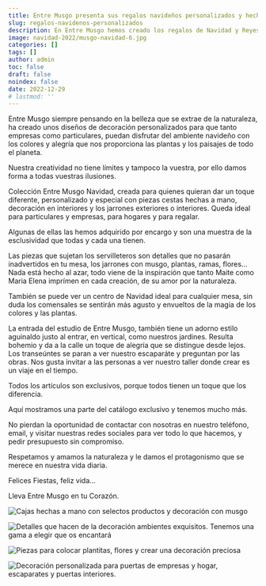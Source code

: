 ```yaml
---
title: Entre Musgo presenta sus regalos navideños personalizados y hechos a mano
slug: regalos-navidenos-personalizados
description: En Entre Musgo hemos creado los regalos de Navidad y Reyes escogidos de la naturaleza y llevados hasta tu hogar, empresa, comunidad de vecinos, barrio.
image: navidad-2022/musgo-navidad-6.jpg
categories: []
tags: []
author: admin
toc: false
draft: false
noindex: false
date: 2022-12-29
# lastmod: ''
---
```

Entre Musgo siempre pensando en la belleza que se extrae de la naturaleza,  ha creado unos diseños de decoración personalizados para que tanto empresas como particulares, puedan disfrutar del ambiente navideño con los colores y alegría que nos proporciona las plantas y los paisajes de todo el planeta. 

Nuestra creatividad no tiene límites y tampoco la vuestra, por ello damos forma a todas vuestras ilusiones.

Colección Entre Musgo Navidad,  creada para quienes quieran dar un toque diferente, personalizado y especial con piezas cestas hechas a mano, decoración en interiores y los jarrones exteriores o interiores. Queda ideal para particulares y empresas, para hogares y para regalar.

Algunas de ellas las hemos adquirido por encargo y son una muestra de la esclusividad que todas y cada una tienen. 

Las piezas que sujetan los servilleteros son detalles que no pasarán inadvertidos en tu mesa, los jarrones con musgo, plantas, ramas, flores... Nada está hecho al azar, todo viene de la inspiración que tanto Maite como Maria Elena imprímen en cada creación, de su amor por la naturaleza. 

También se puede ver un centro de Navidad ideal para cualquier mesa, sin duda los comensales se sentirán más agusto y envueltos de la magia de los colores y las plantas. 

La entrada del estudio de Entre Musgo, también tiene un adorno estilo aguinaldo justo al entrar, en vertical, como nuestros jardines. Resulta bohemio y da a la calle un toque de alegría que se distingue desde lejos. Los transeúntes se paran a ver nuestro escaparáte y preguntan por las obras. Nos gusta invitar a las personas a ver nuestro taller donde crear es un viaje en el tiempo. 

Todos los artículos son exclusivos, porque todos tienen un toque que los diferencia. 

Aquí mostramos una parte del catálogo exclusivo y tenemos mucho más. 

No pierdan la oportunidad de contactar con nosotras en nuestro teléfono, email, y visitar nuestras redes sociales para ver todo lo que hacemos, y pedir presupuesto sin compromiso. 

Respetamos y amamos la naturaleza y le damos el protagonismo que se merece en nuestra vida diaria. 

Felices Fiestas, feliz vida...

Lleva Entre Musgo en tu Corazón.

![Cajas hechas a mano con selectos productos y decoración con musgo](navidad-2022/musgo-navidad-12.jpg "Cajas de regalo personalizadas")

![Detalles que hacen de la decoración ambientes exquisitos. Tenemos una gama a elegir que os encantará](navidad-2022/musgo-navidad-10.jpg "Brazaletes para servilletas y pañuelos")

![Piezas para colocar plantitas, flores y crear una decoración preciosa](navidad-2022/musgo-navidad-8.jpg "Mini maceteros luxe")

![Decoración personalizada para puertas de empresas y hogar, escaparates y puertas interiores.](navidad-2022/musgo-navidad-1.jpg "Recibidor entrada Entre Musgo personalizado")